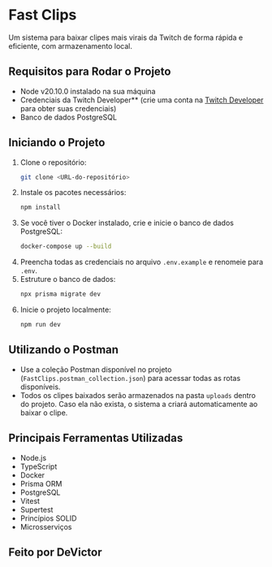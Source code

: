 # Fast Clips

Um sistema para baixar clipes mais virais da Twitch de forma rápida e eficiente, com armazenamento local.

## Requisitos para Rodar o Projeto

- Node v20.10.0 instalado na sua máquina
- Credenciais da Twitch Developer** (crie uma conta na [Twitch Developer](https://dev.twitch.tv/) para obter suas credenciais)
- Banco de dados PostgreSQL

## Iniciando o Projeto

1. Clone o repositório:
    ```sh
    git clone <URL-do-repositório>
    ```
2. Instale os pacotes necessários:
    ```sh
    npm install
    ```
3. Se você tiver o Docker instalado, crie e inicie o banco de dados PostgreSQL:
    ```sh
    docker-compose up --build
    ```
4. Preencha todas as credenciais no arquivo `.env.example` e renomeie para `.env`.
5. Estruture o banco de dados:
    ```sh
    npx prisma migrate dev
    ```
6. Inicie o projeto localmente:
    ```sh
    npm run dev
    ```

## Utilizando o Postman

- Use a coleção Postman disponível no projeto (`FastClips.postman_collection.json`) para acessar todas as rotas disponíveis.
- Todos os clipes baixados serão armazenados na pasta `uploads` dentro do projeto. Caso ela não exista, o sistema a criará automaticamente ao baixar o clipe.

## Principais Ferramentas Utilizadas

- Node.js
- TypeScript
- Docker
- Prisma ORM
- PostgreSQL
- Vitest
- Supertest
- Princípios SOLID
- Microsserviços

## Feito por DeVictor
